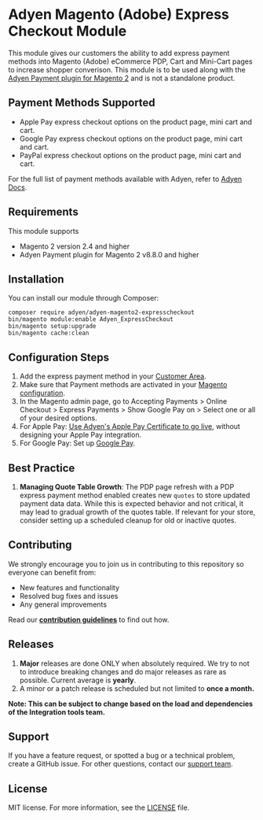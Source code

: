 # Adyen Magento (Adobe) Express Checkout Module
This module gives our customers the ability to add express payment methods into Magento (Adobe) eCommerce PDP, Cart and Mini-Cart pages to increase shopper converison. 
This module is to be used along with the [Adyen Payment plugin for Magento 2](https://github.com/Adyen/adyen-magento2) and is not a standalone product.

## Payment Methods Supported
* Apple Pay express checkout options on the product page, mini cart and cart.
* Google Pay express checkout options on the product page, mini cart and cart.
* PayPal express checkout options on the product page, mini cart and cart.

For the full list of payment methods available with Adyen, refer to [Adyen Docs](https://docs.adyen.com/plugins/adobe-commerce/supported-payment-methods/).

## Requirements
This module supports
* Magento 2 version 2.4 and higher
* Adyen Payment plugin for Magento 2 v8.8.0 and higher

## Installation
You can install our module through Composer:
```
composer require adyen/adyen-magento2-expresscheckout
bin/magento module:enable Adyen_ExpressCheckout
bin/magento setup:upgrade
bin/magento cache:clean
```

## Configuration Steps
1. Add the express payment method in your [Customer Area](https://docs.adyen.com/payment-methods#add-payment-methods-to-your-account).
2. Make sure that Payment methods are activated in your [Magento configuration](https://docs.adyen.com/plugins/adobe-commerce/set-up-the-payment-methods-in-adobe-commerce/).
3. In the Magento admin page, go to Accepting Payments > Online Checkout > Express Payments > Show Google Pay on > Select one or all of your desired options.
4. For Apple Pay: [Use Adyen's Apple Pay Certificate to go live](https://docs.adyen.com/payment-methods/apple-pay/web-component#going-live), without designing your Apple Pay integration.
5. For Google Pay: Set up [Google Pay](https://docs.adyen.com/payment-methods/google-pay/web-component#before-you-go-live).

## Best Practice
1. **Managing Quote Table Growth**: The PDP page refresh with a PDP express payment method enabled creates new `quotes` to store updated payment data data. While this is expected behavior and not critical, it may lead to gradual growth of the quotes table. If relevant for your store, consider setting up a scheduled cleanup for old or inactive quotes.

## Contributing
We strongly encourage you to join us in contributing to this repository so everyone can benefit from:
* New features and functionality
* Resolved bug fixes and issues
* Any general improvements

Read our [**contribution guidelines**](CONTRIBUTING.md) to find out how.

## Releases
1. **Major** releases are done ONLY when absolutely required. We try to not to introduce breaking changes and do major releases as rare as possible. Current average is **yearly**.
2. A minor or a patch release is scheduled but not limited to **once a month.**

**Note: This can be subject to change based on the load and dependencies of the Integration tools team.**

## Support
If you have a feature request, or spotted a bug or a technical problem, create a GitHub issue. For other questions, contact our [support team](https://support.adyen.com/hc/en-us/requests/new?ticket_form_id=360000705420).

## License
MIT license. For more information, see the [LICENSE](LICENSE) file.
